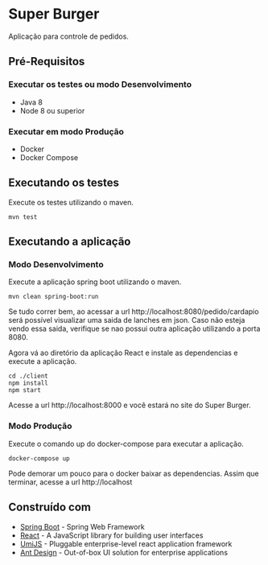 # Super Burger

Aplicação para controle de pedidos.

## Pré-Requisitos

### Executar os testes ou modo Desenvolvimento
- Java 8
- Node 8 ou superior

### Executar em modo Produção
- Docker
- Docker Compose

## Executando os testes 
Execute os testes utilizando o maven.
```
mvn test
```

## Executando a aplicação

### Modo Desenvolvimento
Execute a aplicação spring boot utilizando o maven.
```
mvn clean spring-boot:run
```
Se tudo correr bem, ao acessar a url http://localhost:8080/pedido/cardapio
será possível visualizar uma saida de lanches em json.
Caso não esteja vendo essa saida, verifique se nao possui outra aplicação utilizando a porta 8080.

Agora vá ao diretório da aplicação React e instale as dependencias e execute a aplicação.
```
cd ./client
npm install
npm start
```
Acesse a url http://localhost:8000 e você estará no site do Super Burger.

### Modo Produção
Execute o comando up do docker-compose para executar a aplicação.
```
docker-compose up
```
Pode demorar um pouco para o docker baixar as dependencias.
Assim que terminar, acesse a url  http://localhost

## Construído com

* [Spring Boot](https://spring.io/projects/spring-boot) - Spring Web Framework
* [React](https://reactjs.org/) - A JavaScript library for building user interfaces
* [UmiJS](https://umijs.org/) - Pluggable enterprise-level react application framework
* [Ant Design](https://ant.design/) - Out-of-box UI solution for enterprise applications